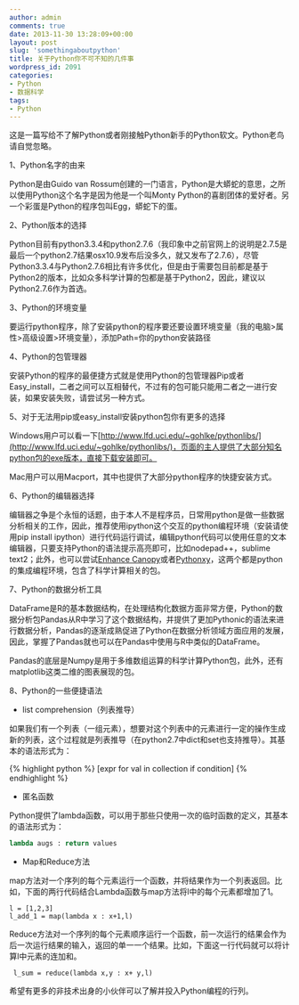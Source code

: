 ```yaml
---
author: admin
comments: true
date: 2013-11-30 13:28:09+00:00
layout: post
slug: 'somethingaboutpython'
title: 关于Python你不可不知的几件事
wordpress_id: 2091
categories:
- Python
- 数据科学
tags:
- Python
---
```


这是一篇写给不了解Python或者刚接触Python新手的Python软文。Python老鸟请自觉忽略。

1、Python名字的由来

Python是由Guido van Rossum创建的一门语言，Python是大蟒蛇的意思，之所以使用Python这个名字是因为他是一个叫Monty Python的喜剧团体的爱好者。另一个彩蛋是Python的程序包叫Egg，蟒蛇下的蛋。

2、Python版本的选择

Python目前有python3.3.4和python2.7.6（我印象中之前官网上的说明是2.7.5是最后一个python2.7结果osx10.9发布后没多久，就又发布了2.7.6），尽管Python3.3.4与Python2.7.6相比有许多优化，但是由于需要包目前都是基于Python2的版本，比如众多科学计算的包都是基于Python2，因此，建议以Python2.7.6作为首选。<!-- more -->

3、Python的环境变量

要运行python程序，除了安装python的程序要还要设置环境变量（我的电脑>属性>高级设置>环境变量），添加Path=你的python安装路径

4、Python的包管理器

安装Python的程序的最便捷方式就是使用Python的包管理器Pip或者Easy_install，二者之间可以互相替代，不过有的包可能只能用二者之一进行安装，如果安装失败，请尝试另一种方式。

5、对于无法用pip或easy_install安装python包你有更多的选择

Windows用户可以看一下[http://www.lfd.uci.edu/~gohlke/pythonlibs/](http://www.lfd.uci.edu/~gohlke/pythonlibs/)，页面的主人提供了大部分知名python包的exe版本，直接下载安装即可。

Mac用户可以用Macport，其中也提供了大部分python程序的快捷安装方式。

6、Python的编辑器选择

编辑器之争是个永恒的话题，由于本人不是程序员，日常用python是做一些数据分析相关的工作，因此，推荐使用ipython这个交互的python编程环境（安装请使用pip install ipython）进行代码运行调试，编辑python代码可以使用任意的文本编辑器，只要支持Python的语法提示高亮即可，比如nodepad++，sublime text2；此外，也可以尝试[Enhance Canopy](https://www.enthought.com/products/canopy/)或者[Pythonxy](https://code.google.com/p/pythonxy/)，这两个都是python的集成编程环境，包含了科学计算相关的包。

7、Python的数据分析工具

DataFrame是R的基本数据结构，在处理结构化数据方面非常方便，Python的数据分析包Pandas从R中学习了这个数据结构，并提供了更加Pythonic的语法来进行数据分析，Pandas的逐渐成熟促进了Python在数据分析领域方面应用的发展，因此，掌握了Pandas就也可以在Pandas中使用与R中类似的DataFrame。

Pandas的底层是Numpy是用于多维数组运算的科学计算Python包，此外，还有matplotlib这类二维的图表展现的包。

8、Python的一些便捷语法



	
  * list comprehension（列表推导）


如果我们有一个列表（一组元素），想要对这个列表中的元素进行一定的操作生成新的列表，这个过程就是列表推导（在python2.7中dict和set也支持推导）。其基本的语法形式为：

{% highlight python %}
    [expr for val in collection if condition]
{% endhighlight %}

  * 匿名函数


Python提供了lambda函数，可以用于那些只使用一次的临时函数的定义，其基本的语法形式为：

```python    
lambda augs : return values
```
  * Map和Reduce方法


map方法对一个序列的每个元素运行一个函数，并将结果作为一个列表返回。比如，下面的两行代码结合Lambda函数与map方法将l中的每个元素都增加了1。

    
    l = [1,2,3]
    l_add_1 = map(lambda x : x+1,l)


Reduce方法对一个序列的每个元素顺序运行一个函数，前一次运行的结果会作为后一次运行结果的输入，返回的单一一个结果。比如，下面这一行代码就可以将计算l中元素的连加和。

    
     l_sum = reduce(lambda x,y : x+ y,l)


希望有更多的非技术出身的小伙伴可以了解并投入Python编程的行列。
